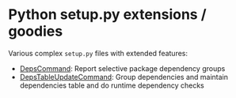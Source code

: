 # Python setup.py extensions / goodies

Various complex `setup.py` files with extended features:

- [DepsCommand](DepsCommand.md): Report selective package dependency groups
- [DepsTableUpdateCommand](DepsTableUpdateCommand.md): Group dependencies and maintain dependencies table and do runtime dependency checks
